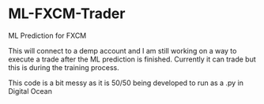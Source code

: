 # ML-FXCM-Trader
ML Prediction for FXCM

This will connect to a demp account and I am still working on a way to execute a trade after the ML prediction is finished.
Currently it can trade but this is during the training process.

This code is a bit messy as it is 50/50 being developed to run as a .py in Digital Ocean
